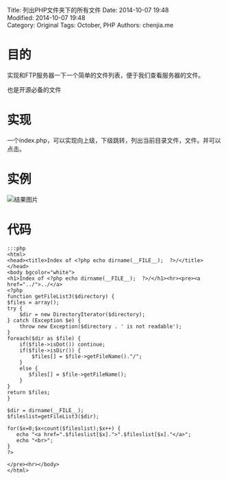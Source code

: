 Title: 列出PHP文件夹下的所有文件
Date: 2014-10-07 19:48  
Modified: 2014-10-07 19:48  
Category: Original
Tags: October, PHP
Authors: chenjia.me

# 目的 #
实现和FTP服务器一下一个简单的文件列表，便于我们查看服务器的文件。

也是开源必备的文件

# 实现 #
一个index.php，可以实现向上级，下级跳转，列出当前目录文件，文件。并可以点击。

# 实例 #
![结果图片](https://i.imgur.com/xDdoCuQ.png)

# 代码 #
	:::php
	<html>
	<head><title>Index of <?php echo dirname(__FILE__);  ?>/</title></head>
	<body bgcolor="white">
	<h1>Index of <?php echo dirname(__FILE__);  ?>/</h1><hr><pre><a href="../">../</a>
	<?php        
	function getFileList3($directory) {        
    $files = array();        
    try {        
        $dir = new DirectoryIterator($directory);        
    } catch (Exception $e) {        
        throw new Exception($directory . ' is not readable');        
    }        
    foreach($dir as $file) {        
        if($file->isDot()) continue;  
        if($file->isDir()) {
            $files[] = $file->getFileName()."/"; 
        } 
        else {
           $files[] = $file->getFileName();     
        }      
    }        
    return $files;        
	}             

	$dir = dirname(__FILE__);   
	$fileslist=getFileList3($dir);     
	
	for($x=0;$x<count($fileslist);$x++) {
       echo "<a href=".$fileslist[$x].">".$fileslist[$x]."</a>";
       echo "<br>";
	}   
	?>  

	</pre><hr></body>
	</html>

